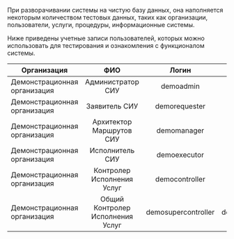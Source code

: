 При разворачивании системы на чистую базу данных, она наполняется некоторым количеством тестовых данных, таких как организации, пользователи, услуги, процедуры, информационные системы.

Ниже приведены учетные записи пользователей, которых можно использовать для тестирования и ознакомления с функционалом системы.


| Организация        | ФИО           | Логин  | Пароль | Роль | Группа  |
| ------------------ |:-------------:|:------:|:------:|:----:|:-------:|
| Демонстрационная организация |    Администратор СИУ |  demoadmin |  demoadmin |  Администратор  |
| Демонстрационная организация |    Заявитель СИУ |  demorequester |  demorequester |  Заявитель  |
| Демонстрационная организация |    Архитектор Маршрутов СИУ |  demomanager | demomanager |  Менеджер  |
| Демонстрационная организация |    Исполнитель СИУ |  demoexecutor |  demoexecutor |  Исполнитель |  test  |
| Демонстрационная организация |    Контролер Исполнения Услуг |  democontroller |  democontroller |  Контролер | test  |
| Демонстрационная организация |    Общий Контролер Исполнения Услуг |  demosupercontroller | demosupercontroller | Общий контролер |  